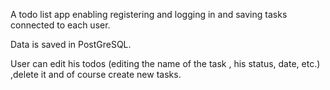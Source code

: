  A todo list app enabling registering and logging in and saving tasks connected to each user.
 
 Data is saved in PostGreSQL. 

 User can edit his todos (editing the name of the task , his status, date, etc.) ,delete it and of course create new tasks.
